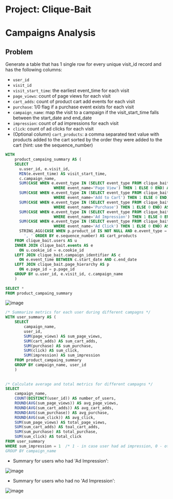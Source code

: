 # Project: Clique-Bait

# Campaigns Analysis

## Problem

Generate a table that has 1 single row for every unique visit_id record and has the following columns:
- `user_id`
- `visit_id`
- `visit_start_time`: the earliest event_time for each visit
- `page_views`: count of page views for each visit
- `cart_adds`: count of product cart add events for each visit
- `purchase`: 1/0 flag if a purchase event exists for each visit
- `campaign_name`: map the visit to a campaign if the visit_start_time falls between the start_date and end_date
- `impression`: count of ad impressions for each visit
- `click`: count of ad clicks for each visit
- (Optional column) `cart_products`: a comma separated text value with products added to the cart sorted by the order they were added to the cart (hint: use the sequence_number)
  

````sql
WITH 	
    product_campaing_summary AS (
	SELECT 
	  u.user_id, e.visit_id, 
	  MIN(e.event_time) AS visit_start_time,
	  c.campaign_name,
	  SUM(CASE WHEN e.event_type IN (SELECT event_type FROM clique_bait.event_identifier 
					 WHERE event_name='Page View') THEN 1 ELSE 0 END) AS page_views,
	  SUM(CASE WHEN e.event_type IN (SELECT event_type FROM clique_bait.event_identifier 
					 WHERE event_name='Add to Cart') THEN 1 ELSE 0 END) AS cart_adds,
	  SUM(CASE WHEN e.event_type IN (SELECT event_type FROM clique_bait.event_identifier 
					 WHERE event_name='Purchase') THEN 1 ELSE 0 END) AS purchase,
	  SUM(CASE WHEN e.event_type IN (SELECT event_type FROM clique_bait.event_identifier 
					 WHERE event_name='Ad Impression') THEN 1 ELSE 0 END) AS impression, 
	  SUM(CASE WHEN e.event_type IN (SELECT event_type FROM clique_bait.event_identifier 
					 WHERE event_name='Ad Click') THEN 1 ELSE 0 END) AS click, 
	  STRING_AGG(CASE WHEN p.product_id IS NOT NULL AND e.event_type = 2 THEN p.page_name ELSE NULL END, 
		', ' ORDER BY e.sequence_number) AS cart_products
	FROM clique_bait.users AS u
	INNER JOIN clique_bait.events AS e
	  ON u.cookie_id = e.cookie_id
	LEFT JOIN clique_bait.campaign_identifier AS c
	  ON e.event_time BETWEEN c.start_date AND c.end_date
	LEFT JOIN clique_bait.page_hierarchy AS p
	  ON e.page_id = p.page_id
	GROUP BY u.user_id, e.visit_id, c.campaign_name
	)
			
SELECT * 
FROM product_campaing_summary
````

![image](https://user-images.githubusercontent.com/35038779/217762488-711b41f7-2782-4de2-b3de-60a16bde2e4a.png)




````sql
/* Summarize metrics for each user during different campagns */
WITH user_summary AS (
	SELECT 
		campaign_name,	
		user_id,
		SUM(page_views) AS sum_page_views,
		SUM(cart_adds) AS sum_cart_adds,
		SUM(purchase) AS sum_purchase,
		SUM(click) AS sum_click,
		SUM(impression) AS sum_impression
	FROM product_campaing_summary
	GROUP BY campaign_name, user_id
	)
	
	
/* Calculate average and total metrics for different campagns */
SELECT 
	campaign_name,
	COUNT(DISTINCT(user_id)) AS number_of_users,
	ROUND(AVG(sum_page_views)) AS avg_page_views,
	ROUND(AVG(sum_cart_adds)) AS avg_cart_adds,
	ROUND(AVG(sum_purchase)) AS avg_purchase,
	ROUND(AVG(sum_click)) AS avg_click,
	SUM(sum_page_views) AS total_page_views,
	SUM(sum_cart_adds) AS toal_cart_adds,
	SUM(sum_purchase) AS total_purchase,
	SUM(sum_click) AS total_click
FROM user_summary
WHERE sum_impression = 1  /* 1 - in case user had ad impression, 0 - otherwise
GROUP BY campaign_name
````

* Summary for users who had 'Ad Impression':

![image](https://user-images.githubusercontent.com/35038779/217804514-7ae915d6-5174-4161-8804-452774b935a9.png)

* Summary for users who had no 'Ad Impression':

![image](https://user-images.githubusercontent.com/35038779/217804582-a0909d73-7dba-4fe8-82af-e7f1ddf3edb5.png)


